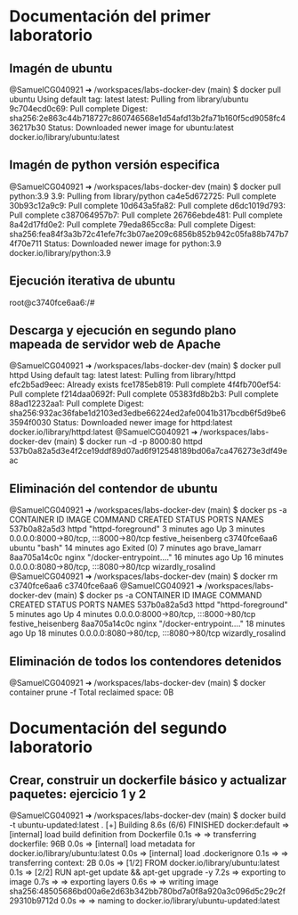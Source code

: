 # Documentación del primer laboratorio

## Imagén de ubuntu
@SamuelCG040921 ➜ /workspaces/labs-docker-dev (main) $ docker pull ubuntu
Using default tag: latest
latest: Pulling from library/ubuntu
9c704ecd0c69: Pull complete 
Digest: sha256:2e863c44b718727c860746568e1d54afd13b2fa71b160f5cd9058fc436217b30
Status: Downloaded newer image for ubuntu:latest
docker.io/library/ubuntu:latest

## Imagén de python versión especifica
@SamuelCG040921 ➜ /workspaces/labs-docker-dev (main) $ docker pull python:3.9
3.9: Pulling from library/python
ca4e5d672725: Pull complete 
30b93c12a9c9: Pull complete 
10d643a5fa82: Pull complete 
d6dc1019d793: Pull complete 
c387064957b7: Pull complete 
26766ebde481: Pull complete 
8a42d17fd0e2: Pull complete 
79eda865cc8a: Pull complete 
Digest: sha256:fea84f3a3b72c41efe7fc3b07ae209c6856b852b942c05fa88b747b74f70e711
Status: Downloaded newer image for python:3.9
docker.io/library/python:3.9

## Ejecución iterativa de ubuntu
root@c3740fce6aa6:/# 

## Descarga y ejecución en segundo plano mapeada de servidor web de Apache
@SamuelCG040921 ➜ /workspaces/labs-docker-dev (main) $ docker pull httpd
Using default tag: latest
latest: Pulling from library/httpd
efc2b5ad9eec: Already exists 
fce1785eb819: Pull complete 
4f4fb700ef54: Pull complete 
f214daa0692f: Pull complete 
05383fd8b2b3: Pull complete 
88ad12232aa1: Pull complete 
Digest: sha256:932ac36fabe1d2103ed3edbe66224ed2afe0041b317bcdb6f5d9be63594f0030
Status: Downloaded newer image for httpd:latest
docker.io/library/httpd:latest
@SamuelCG040921 ➜ /workspaces/labs-docker-dev (main) $ docker run -d -p 8000:80 httpd
537b0a82a5d3e4f2ce19ddf89d07ad6f912548189bd06a7ca476273e3df49eac

## Eliminación del contendor de ubuntu
@SamuelCG040921 ➜ /workspaces/labs-docker-dev (main) $ docker ps -a
CONTAINER ID   IMAGE     COMMAND                  CREATED          STATUS                     PORTS                                   NAMES
537b0a82a5d3   httpd     "httpd-foreground"       3 minutes ago    Up 3 minutes               0.0.0.0:8000->80/tcp, :::8000->80/tcp   festive_heisenberg
c3740fce6aa6   ubuntu    "bash"                   14 minutes ago   Exited (0) 7 minutes ago                                           brave_lamarr
8aa705a14c0c   nginx     "/docker-entrypoint.…"   16 minutes ago   Up 16 minutes              0.0.0.0:8080->80/tcp, :::8080->80/tcp   wizardly_rosalind
@SamuelCG040921 ➜ /workspaces/labs-docker-dev (main) $ docker rm c3740fce6aa6
c3740fce6aa6
@SamuelCG040921 ➜ /workspaces/labs-docker-dev (main) $ docker ps -a
CONTAINER ID   IMAGE     COMMAND                  CREATED          STATUS          PORTS                                   NAMES
537b0a82a5d3   httpd     "httpd-foreground"       5 minutes ago    Up 4 minutes    0.0.0.0:8000->80/tcp, :::8000->80/tcp   festive_heisenberg
8aa705a14c0c   nginx     "/docker-entrypoint.…"   18 minutes ago   Up 18 minutes   0.0.0.0:8080->80/tcp, :::8080->80/tcp   wizardly_rosalind

## Eliminación de todos los contendores detenidos 
@SamuelCG040921 ➜ /workspaces/labs-docker-dev (main) $ docker container prune -f
Total reclaimed space: 0B

# Documentación del segundo laboratorio

## Crear, construir un dockerfile básico y actualizar paquetes: ejercicio 1 y 2
@SamuelCG040921 ➜ /workspaces/labs-docker-dev (main) $ docker build -t ubuntu-updated:latest .
[+] Building 8.6s (6/6) FINISHED                                                                                                   docker:default
 => [internal] load build definition from Dockerfile                                                                                         0.1s
 => => transferring dockerfile: 96B                                                                                                          0.0s
 => [internal] load metadata for docker.io/library/ubuntu:latest                                                                             0.0s
 => [internal] load .dockerignore                                                                                                            0.1s
 => => transferring context: 2B                                                                                                              0.0s
 => [1/2] FROM docker.io/library/ubuntu:latest                                                                                               0.1s
 => [2/2] RUN apt-get update && apt-get upgrade -y                                                                                           7.2s
 => exporting to image                                                                                                                       0.7s 
 => => exporting layers                                                                                                                      0.6s 
 => => writing image sha256:48505686bd00a6e2d63b342bb780bd7a0f8a920a3c096d5c29c2f29310b9712d                                                 0.0s 
 => => naming to docker.io/library/ubuntu-updated:latest   

 ##  

